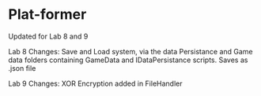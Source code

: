 # Plat-former

 Updated for Lab 8 and 9

 Lab 8 Changes: Save and Load system, via the data Persistance and Game data folders containing GameData and IDataPersistance scripts. Saves as .json file

 Lab 9 Changes: XOR Encryption added in FileHandler
